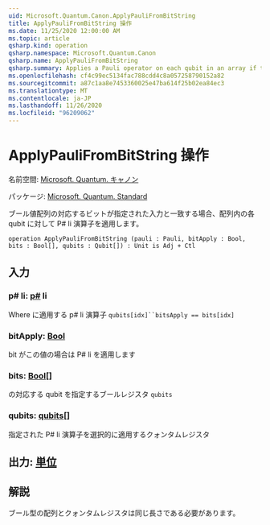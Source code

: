 ```yaml
---
uid: Microsoft.Quantum.Canon.ApplyPauliFromBitString
title: ApplyPauliFromBitString 操作
ms.date: 11/25/2020 12:00:00 AM
ms.topic: article
qsharp.kind: operation
qsharp.namespace: Microsoft.Quantum.Canon
qsharp.name: ApplyPauliFromBitString
qsharp.summary: Applies a Pauli operator on each qubit in an array if the corresponding bit of a Boolean array matches a given input.
ms.openlocfilehash: cf4c99ec5134fac788cdd4c8a057258790152a82
ms.sourcegitcommit: a87c1aa8e7453360025e47ba614f25b02ea84ec3
ms.translationtype: MT
ms.contentlocale: ja-JP
ms.lasthandoff: 11/26/2020
ms.locfileid: "96209062"
---
```

# <a name="applypaulifrombitstring-operation"></a>ApplyPauliFromBitString 操作

名前空間: [Microsoft. Quantum. キャノン](xref:Microsoft.Quantum.Canon)

パッケージ: [Microsoft. Quantum. Standard](https://nuget.org/packages/Microsoft.Quantum.Standard)


ブール値配列の対応するビットが指定された入力と一致する場合、配列内の各 qubit に対して P# li 演算子を適用します。

```qsharp
operation ApplyPauliFromBitString (pauli : Pauli, bitApply : Bool, bits : Bool[], qubits : Qubit[]) : Unit is Adj + Ctl
```


## <a name="input"></a>入力

### <a name="pauli--pauli"></a>p# li: [p#](xref:microsoft.quantum.lang-ref.pauli) li

Where に適用する p# li 演算子 `qubits[idx]``bitsApply == bits[idx]`


### <a name="bitapply--bool"></a>bitApply: [Bool](xref:microsoft.quantum.lang-ref.bool)

bit がこの値の場合は P# li を適用します


### <a name="bits--bool"></a>bits: [Bool](xref:microsoft.quantum.lang-ref.bool)[]

の対応する qubit を指定するブールレジスタ `qubits`


### <a name="qubits--qubit"></a>qubits: [qubits](xref:microsoft.quantum.lang-ref.qubit)[]

指定された P# li 演算子を選択的に適用するクォンタムレジスタ



## <a name="output--unit"></a>出力: [単位](xref:microsoft.quantum.lang-ref.unit)



## <a name="remarks"></a>解説

ブール型の配列とクォンタムレジスタは同じ長さである必要があります。